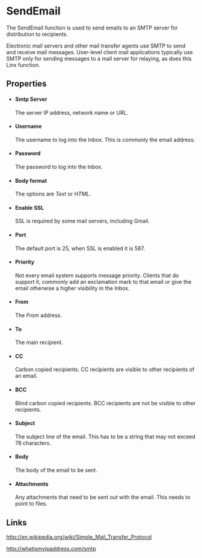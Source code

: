 SendEmail
=========

The SendEmail function is used to send emails to an SMTP server for distribution
to recipients.

Electronic mail servers and other mail transfer agents use SMTP to send
and receive mail messages. User-level client mail applications typically
use SMTP only for sending messages to a mail server for relaying, as
does this Linx function.

Properties
----------

-  #### Smtp Server

    The server IP address, network name or URL.

-  #### Username

    The username to log into the Inbox. This is commonly the email
    address.

-  #### Password

    The password to log into the Inbox.

-  #### Body format

    The options are *Text* or *HTML*.

-  #### Enable SSL

    SSL is required by some mail servers, including Gmail.

-  #### Port

    The default port is 25, when SSL is enabled it is 587.

-  #### Priority

    Not every email system supports message priority. Clients that do
    support it, commonly add an exclamation mark to that email or give
    the email otherwise a higher visibility in the Inbox.

-  #### From

    The *From* address.

-  #### To

    The main recipient.

- #### CC

    Carbon copied recipients. CC recipients are visible to other
    recipients of an email.

- #### BCC

    Blind carbon copied recipients. BCC recipients are not be visible to
    other recipients.

- #### Subject

    The subject line of the email. This has to be a string that may not
    exceed 78 characters.

- #### Body

    The body of the email to be sent.

- #### Attachments

    Any attachments that need to be sent out with the email. This needs
    to point to files.

Links
-----

<http://en.wikipedia.org/wiki/Simple_Mail_Transfer_Protocol>

<http://whatismyipaddress.com/smtp>
